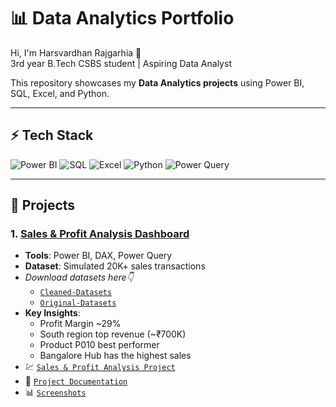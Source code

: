 # 📊 Data Analytics Portfolio

Hi, I'm Harsvardhan Rajgarhia 👋  
3rd year B.Tech CSBS student | Aspiring Data Analyst  

This repository showcases my **Data Analytics projects** using Power BI, SQL, Excel, and Python.  

---

## ⚡ Tech Stack  

![Power BI](https://img.shields.io/badge/Tool-Power%20BI-F2C811) 
![SQL](https://img.shields.io/badge/Database-SQL-316192) 
![Excel](https://img.shields.io/badge/Tool-Excel-217346) 
![Python](https://img.shields.io/badge/Language-Python-3776AB) 
![Power Query](https://img.shields.io/badge/ETL-Power%20Query-742774)  



---

## 🔹 Projects

### 1. [Sales & Profit Analysis Dashboard](./Sales-Dashboard/README.md)
- **Tools**: Power BI, DAX, Power Query  
- **Dataset**: Simulated 20K+ sales transactions
- _Download datasets here👇_
  - [`Cleaned-Datasets`](./Sales-Dashboard/Sales-Datasets/Cleaned-Datasets/)
  - [`Original-Datasets`](./Sales-Dashboard/Sales-Datasets/Original-Datasets/)
- **Key Insights**:  
  - Profit Margin ~29%  
  - South region top revenue (~₹700K)  
  - Product P010 best performer
  - Bangalore Hub has the highest sales
- 💹 [`Sales & Profit Analysis Project`](./Sales-Dashboard/Sales-Analysis-Dashboard-Project.pbix)
- 📄 [`Project Documentation`](./Sales-Dashboard/Sales-Dashboard-Project-Documentation.pdf)  
- 📊 [`Screenshots`](./Sales-Dashboard/Screenshots/)  

